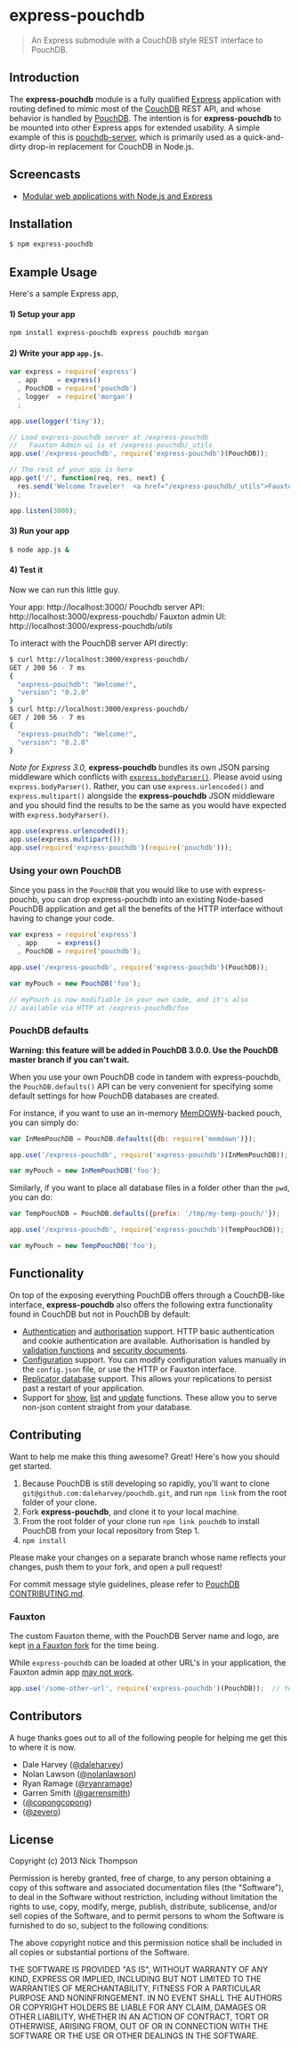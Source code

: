 # express-pouchdb

> An Express submodule with a CouchDB style REST interface to PouchDB.

## Introduction

The **express-pouchdb** module is a fully qualified [Express](http://expressjs.com/) application with routing defined to 
mimic most of the [CouchDB](http://couchdb.apache.org/) REST API, and whose behavior is handled by 
[PouchDB](http://pouchdb.com/). The intention is for **express-pouchdb** to be mounted into other Express apps for 
extended usability. A simple example of this is [pouchdb-server](https://github.com/nick-thompson/pouchdb-server), 
which is primarily used as a quick-and-dirty drop-in replacement for CouchDB in Node.js.

## Screencasts

* [Modular web applications with Node.js and Express](http://vimeo.com/56166857)

## Installation

```bash
$ npm express-pouchdb
```

## Example Usage

Here's a sample Express app, 

#### 1) Setup your app
```bash
npm install express-pouchdb express pouchdb morgan
```

#### 2) Write your app `app.js`.

```javascript
var express = require('express')
  , app     = express()
  , PouchDB = require('pouchdb')
  , logger  = require('morgan')
  ;

app.use(logger('tiny'));

// Load express-pouchdb server at /express-pouchdb
//   Fauxton Admin ui is at /express-pouchdb/_utils
app.use('/express-pouchdb', require('express-pouchdb')(PouchDB));

// The rest of your app is here
app.get('/', function(req, res, next) { 
  res.send('Welcome Traveler!  <a href="/express-pouchdb/_utils">Fauxton?</a>');
});

app.listen(3000);
```

#### 3) Run your app

```bash
$ node app.js &
```

#### 4) Test it
Now we can run this little guy.

Your app: http://localhost:3000/
Pouchdb server API: http://localhost:3000/express-pouchdb/
Fauxton admin UI: http://localhost:3000/express-pouchdb/_utils_

To interact with the PouchDB server API directly:

```bash
$ curl http://localhost:3000/express-pouchdb/
GET / 200 56 - 7 ms
{
  "express-pouchdb": "Welcome!",
  "version": "0.2.0"
}
$ curl http://localhost:3000/express-pouchdb/
GET / 200 56 - 7 ms
{
  "express-pouchdb": "Welcome!",
  "version": "0.2.0"
}
```

*Note for Express 3.0,* **express-pouchdb** bundles its own JSON parsing middleware which conflicts with 
[`express.bodyParser()`](http://expressjs.com/api.html#bodyParser). Please avoid using `express.bodyParser()`. Rather,
you can use `express.urlencoded()` and `express.multipart()` alongside the **express-pouchdb** JSON middleware 
and you should find the results to be the same as you would have expected with `express.bodyParser()`.

```javascript
app.use(express.urlencoded());
app.use(express.multipart());
app.use(require('express-pouchdb')(require('pouchdb')));
```

### Using your own PouchDB

Since you pass in the `PouchDB` that you would like to use with express-pouchb, you can drop
express-pouchdb into an existing Node-based PouchDB application and get all the benefits of the HTTP interface without having to change your code.

```js
var express = require('express')
  , app     = express()
  , PouchDB = require('pouchdb');

app.use('/express-pouchdb', require('express-pouchdb')(PouchDB));

var myPouch = new PouchDB('foo');

// myPouch is now modifiable in your own code, and it's also
// available via HTTP at /express-pouchdb/foo
```

### PouchDB defaults

**Warning: this feature will be added in PouchDB 3.0.0. Use the PouchDB master branch if you can't wait.**

When you use your own PouchDB code in tandem with express-pouchdb, the `PouchDB.defaults()` API can be very convenient for specifying some default settings for how PouchDB databases are created.

For instance, if you want to use an in-memory [MemDOWN](https://github.com/rvagg/memdown)-backed pouch, you can simply do:

```js
var InMemPouchDB = PouchDB.defaults({db: require('memdown')});

app.use('/express-pouchdb', require('express-pouchdb')(InMemPouchDB));

var myPouch = new InMemPouchDB('foo');
```

Similarly, if you want to place all database files in a folder other than the `pwd`, you can do:

```js
var TempPouchDB = PouchDB.defaults({prefix: '/tmp/my-temp-pouch/'});

app.use('/express-pouchdb', require('express-pouchdb')(TempPouchDB));

var myPouch = new TempPouchDB('foo');
```

## Functionality

On top of the exposing everything PouchDB offers through a CouchDB-like
interface, **express-pouchdb** also offers the following extra
functionality found in CouchDB but not in PouchDB by default:

- [Authentication][] and [authorisation][] support. HTTP basic
  authentication and cookie authentication are available. Authorisation
  is handled by [validation functions][] and [security documents][].
- [Configuration][] support. You can modify configuration values
  manually in the `config.json` file, or use the HTTP or Fauxton
  interface.
- [Replicator database][] support. This allows your replications to
  persist past a restart of your application.
- Support for [show], [list] and [update] functions. These allow you to
  serve non-json content straight from your database.

[authentication]:       http://docs.couchdb.org/en/latest/intro/security.html
[authorisation]:        http://docs.couchdb.org/en/latest/intro/overview.html#security-and-validation
[validation functions]: http://docs.couchdb.org/en/latest/couchapp/ddocs.html#vdufun
[security documents]:   http://docs.couchdb.org/en/latest/api/database/security.html
[configuration]:        http://docs.couchdb.org/en/latest/config/intro.html#setting-parameters-via-the-http-api
[replicator database]:  http://docs.couchdb.org/en/latest/replication/replicator.html
[show]:                 http://guide.couchdb.org/editions/1/en/show.html
[list]:                 http://guide.couchdb.org/editions/1/en/transforming.html
[update]:               http://docs.couchdb.org/en/latest/couchapp/ddocs.html#update-functions

## Contributing

Want to help me make this thing awesome? Great! Here's how you should get started.

1. Because PouchDB is still developing so rapidly, you'll want to clone `git@github.com:daleharvey/pouchdb.git`, and run `npm link` from the root folder of your clone.
2. Fork **express-pouchdb**, and clone it to your local machine.
3. From the root folder of your clone run `npm link pouchdb` to install PouchDB from your local repository from Step 1.
4. `npm install`

Please make your changes on a separate branch whose name reflects your changes, push them to your fork, and open a pull request!

For commit message style guidelines, please refer to [PouchDB CONTRIBUTING.md](https://github.com/pouchdb/pouchdb/blob/master/CONTRIBUTING.md).

### Fauxton

The custom Fauxton theme, with the PouchDB Server name and logo, are kept [in a Fauxton fork](https://github.com/nolanlawson/couchdb-fauxton) for the time being.

While `express-pouchdb` can be loaded at other URL's in your application, the Fauxton admin app [may not work](https://github.com/pouchdb/express-pouchdb/issues/116).

```javascript
app.use('/some-other-url', require('express-pouchdb')(PouchDB));  // Yeay!  But no Fauxton
```

## Contributors

A huge thanks goes out to all of the following people for helping me get this to where it is now.

* Dale Harvey ([@daleharvey](https://github.com/daleharvey))
* Nolan Lawson ([@nolanlawson](https://github.com/nolanlawson)) 
* Ryan Ramage ([@ryanramage](https://github.com/ryanramage))
* Garren Smith ([@garrensmith](https://github.com/garrensmith))
* ([@copongcopong](https://github.com/copongcopong))
* ([@zevero](https://github.com/zevero))

## License

Copyright (c) 2013 Nick Thompson

Permission is hereby granted, free of charge, to any person
obtaining a copy of this software and associated documentation
files (the "Software"), to deal in the Software without
restriction, including without limitation the rights to use,
copy, modify, merge, publish, distribute, sublicense, and/or sell
copies of the Software, and to permit persons to whom the
Software is furnished to do so, subject to the following
conditions:

The above copyright notice and this permission notice shall be
included in all copies or substantial portions of the Software.

THE SOFTWARE IS PROVIDED "AS IS", WITHOUT WARRANTY OF ANY KIND,
EXPRESS OR IMPLIED, INCLUDING BUT NOT LIMITED TO THE WARRANTIES
OF MERCHANTABILITY, FITNESS FOR A PARTICULAR PURPOSE AND
NONINFRINGEMENT. IN NO EVENT SHALL THE AUTHORS OR COPYRIGHT
HOLDERS BE LIABLE FOR ANY CLAIM, DAMAGES OR OTHER LIABILITY,
WHETHER IN AN ACTION OF CONTRACT, TORT OR OTHERWISE, ARISING
FROM, OUT OF OR IN CONNECTION WITH THE SOFTWARE OR THE USE OR
OTHER DEALINGS IN THE SOFTWARE.

